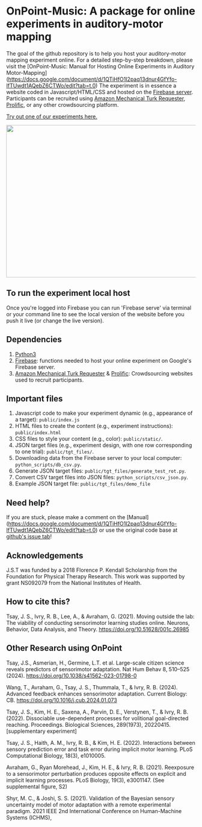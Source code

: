 # OnPoint-Music: A package for online experiments in auditory-motor mapping

The goal of the github repository is to help you host your auditory-motor mapping
experiment online. For a detailed step-by-step breakdown, please visit the
[OnPoint-Music: Manual for Hosting Online Experiments in Auditory Motor-Mapping]
(https://docs.google.com/document/d/1QTiHfO1I2paq13dnur4GfYfo-IfTUwdt1AQebZ6CTWo/edit?tab=t.0)
The experiment is in essence a website coded in Javascript/HTML/CSS and hosted
on the [Firebase server](https://firebase.google.com/). Participants can be
recruited using
[Amazon Mechanical Turk Requester](https://requester.mturk.com/),
[Prolific](https://www.prolific.co/), or any other crowdsourcing platform.

[Try out one of our experiments here.](https://onpoint-music.web.app/)

<img src="public/images/sampleOut.gif" width="720" height="404" />

## To run the experiment local host

Once you're logged into Firebase you can run 'Firebase serve' via terminal or your command line 
to see the local version of the website before you push it live (or change the live version). 

## Dependencies

1. [Python3](https://www.python.org/downloads/)
2. [Firebase](https://firebase.google.com/docs/cli): functions needed to host
   your online experiment on Google's Firebase server.
3. [Amazon Mechanical Turk Requester](https://requester.mturk.com/) &
   [Prolific](https://www.prolific.co/): Crowdsourcing websites used to recruit
   participants.

## Important files

1. Javascript code to make your experiment dynamic (e.g., appearance of a
   target): `public/index.js`
2. HTML files to create the content (e.g., experiment instructions):
   `public/index.html`
3. CSS files to style your content (e.g., color): `public/static/`.
4. JSON target files (e.g., experiment design, with one row corresponding to one
   trial): `public/tgt_files/`.
5. Downloading data from the Firebase server to your local computer:
   `python_scripts/db_csv.py`.
6. Generate JSON target files: `public/tgt_files/generate_test_rot.py`.
7. Convert CSV target files into JSON files: `python_scripts/csv_json.py`.
8. Example JSON target file: `public/tgt_files/demo_file`

## Need help?

If you are stuck, please make a comment on the
[Manual] (https://docs.google.com/document/d/1QTiHfO1I2paq13dnur4GfYfo-IfTUwdt1AQebZ6CTWo/edit?tab=t.0)
or use the original code base at 
[github's issue tab](https://github.com/alan-s-lee/Reaching_Exp_Online/issues)!

## Acknowledgements

J.S.T was funded by a 2018 Florence P. Kendall Scholarship from the Foundation
for Physical Therapy Research. This work was supported by grant NS092079 from
the National Institutes of Health.

## How to cite this?

Tsay, J. S., Ivry, R. B., Lee, A., & Avraham, G. (2021). Moving outside the lab:
The viability of conducting sensorimotor learning studies online. Neurons,
Behavior, Data Analysis, and Theory. https://doi.org/10.51628/001c.26985

## Other Research using OnPoint

Tsay, J.S., Asmerian, H., Germine, L.T. et al. Large-scale citizen science
reveals predictors of sensorimotor adaptation. Nat Hum Behav 8, 510–525 (2024).
https://doi.org/10.1038/s41562-023-01798-0

Wang, T., Avraham, G., Tsay, J. S., Thummala, T., & Ivry, R. B. (2024). Advanced
feedback enhances sensorimotor adaptation. Current Biology: CB.
https://doi.org/10.1016/j.cub.2024.01.073

Tsay, J. S., Kim, H. E., Saxena, A., Parvin, D. E., Verstynen, T., & Ivry, R. B.
(2022). Dissociable use-dependent processes for volitional goal-directed
reaching. Proceedings. Biological Sciences, 289(1973), 20220415. [supplementary
experiment]

Tsay, J. S., Haith, A. M., Ivry, R. B., & Kim, H. E. (2022). Interactions
between sensory prediction error and task error during implicit motor learning.
PLoS Computational Biology, 18(3), e1010005.

Avraham, G., Ryan Morehead, J., Kim, H. E., & Ivry, R. B. (2021). Reexposure to
a sensorimotor perturbation produces opposite effects on explicit and implicit
learning processes. PLoS Biology, 19(3), e3001147. (See supplemental figure, S2)

Shyr, M. C., & Joshi, S. S. (2021). Validation of the Bayesian sensory
uncertainty model of motor adaptation with a remote experimental paradigm. 2021
IEEE 2nd International Conference on Human-Machine Systems (ICHMS),
